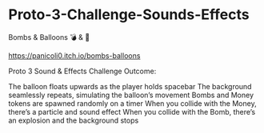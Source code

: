 # Proto-3-Challenge-Sounds-Effects
 
Bombs & Balloons 💣  & 🎈

https://panicoli0.itch.io/bombs-balloons 

Proto 3 Sound & Effects
Challenge Outcome:

The balloon floats upwards as the player holds spacebar
The background seamlessly repeats, simulating the balloon’s movement
Bombs and Money tokens are spawned randomly on a timer
When you collide with the Money, there’s a particle and sound effect
When you collide with the Bomb, there’s an explosion and the background stops
